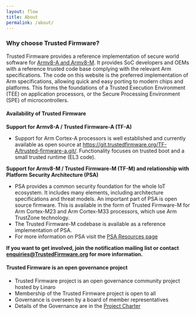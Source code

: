 ```yaml
---
layout: flow
title: About
permalink: /about/
---
```

### Why choose Trusted Firmware?

Trusted Firmware provides a reference implementation of secure world software for [Armv8-A and Armv8-M](https://developer.arm.com/products/architecture). It provides SoC developers and OEMs with a reference trusted code base complying with the relevant Arm specifications. The code on this website is the preferred implementation of Arm specifications, allowing quick and easy porting to modern chips and platforms. This forms the foundations of a Trusted Execution Environment (TEE) on application processors, or the Secure Processing Environment (SPE) of microcontrollers.

  

#### Availability of Trusted Firmware

**Support for Armv8-A / Trusted Firmware-A (TF-A)**

*   Support for Arm Cortex-A processors is well established and currently available as open source at https://git.trustedfirmware.org/TF-A/trusted-firmware-a.git/. Functionality focuses on trusted boot and a small trusted runtime (EL3 code). 

**Support for Armv8-M / Trusted Firmware-M (TF-M) and relationship with Platform Security Architecture (PSA)**

*   PSA provides a common security foundation for the whole IoT ecosystem. It includes many elements, including architecture specifications and threat models. An important part of PSA is open source firmware. This is available in the form of Trusted Firmware-M for Arm Cortex-M23 and Arm Cortex-M33 processors, which use Arm TrustZone technology.
*   The Trusted Firmware-M codebase is available as a reference implementation of PSA.
*   For more information on PSA visit the [PSA Resources page](https://www.arm.com/psa-resources)

**If you want to get involved, join the notification mailing list or contact enquiries@TrustedFirmware.org for more information.**  
  

#### Trusted Firmware is an open governance project 

*   Trusted Firmware project is an open governance community project hosted by Linaro
*   Membership of the Trusted Firmware project is open to all
*   Governance is overseen by a board of member representatives
*   Details of the Governance are in the [Project Charter](/docs/Trusted_Firmware_Charter_v_2019-01-21.pdf)
